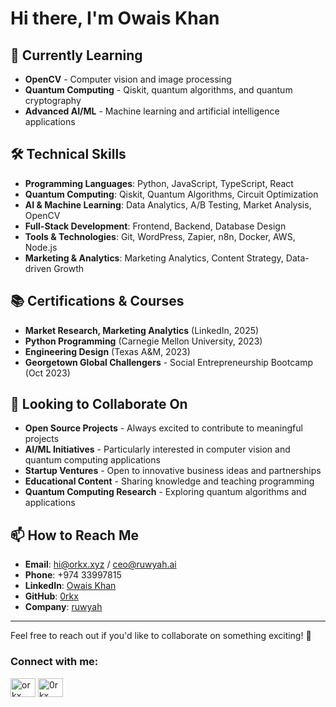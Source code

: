 # Hi there, I'm Owais  Khan 


## 🌱 Currently Learning
- **OpenCV** - Computer vision and image processing
- **Quantum Computing** - Qiskit, quantum algorithms, and quantum cryptography
- **Advanced AI/ML** - Machine learning and artificial intelligence applications


## 🛠️ Technical Skills
- **Programming Languages**: Python, JavaScript, TypeScript, React
- **Quantum Computing**: Qiskit, Quantum Algorithms, Circuit Optimization
- **AI & Machine Learning**: Data Analytics, A/B Testing, Market Analysis, OpenCV
- **Full-Stack Development**: Frontend, Backend, Database Design
- **Tools & Technologies**: Git, WordPress, Zapier, n8n, Docker, AWS, Node.js
- **Marketing & Analytics**: Marketing Analytics, Content Strategy, Data-driven Growth

## 📚 Certifications & Courses
- **Market Research, Marketing Analytics** (LinkedIn, 2025)
- **Python Programming** (Carnegie Mellon University, 2023)
- **Engineering Design** (Texas A&M, 2023)
- **Georgetown Global Challengers** - Social Entrepreneurship Bootcamp (Oct 2023)

## 🤝 Looking to Collaborate On
- **Open Source Projects** - Always excited to contribute to meaningful projects
- **AI/ML Initiatives** - Particularly interested in computer vision and quantum computing applications
- **Startup Ventures** - Open to innovative business ideas and partnerships
- **Educational Content** - Sharing knowledge and teaching programming
- **Quantum Computing Research** - Exploring quantum algorithms and applications

## 📫 How to Reach Me
- **Email**: hi@orkx.xyz / ceo@ruwyah.ai
- **Phone**: +974 33997815
- **LinkedIn**: [Owais Khan](https://www.linkedin.com/in/orkx)
- **GitHub**: [0rkx](https://github.com/0rkx)
- **Company**: [ruwyah](https://ruwyah.ai)

---

Feel free to reach out if you'd like to collaborate on something exciting! 🚀 

<h3 align="left">Connect with me:</h3>
<p align="left">
<a href="https://linkedin.com/in/orkx" target="blank"><img align="center" src="https://raw.githubusercontent.com/rahuldkjain/github-profile-readme-generator/master/src/images/icons/Social/linked-in-alt.svg" alt="orkx" height="30" width="40" /></a>
<a href="https://instagram.com/0rkx" target="blank"><img align="center" src="https://raw.githubusercontent.com/rahuldkjain/github-profile-readme-generator/master/src/images/icons/Social/instagram.svg" alt="0rkx" height="30" width="40" /></a>
</p>
